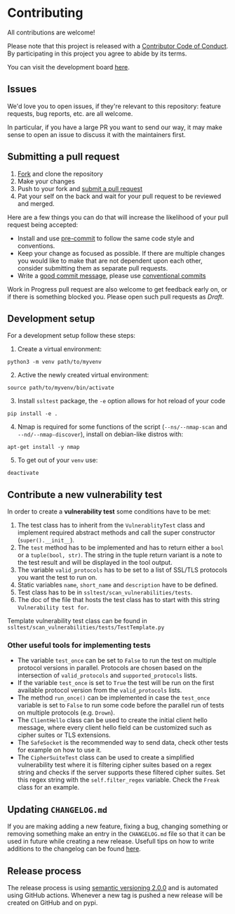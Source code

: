 # Contributing

[fork]: https://github.com/SamoKopecky/ssltest/fork
[pr]: https://github.com/SamoKopecky/ssltest/compare

All contributions are welcome!

Please note that this project is released with a [Contributor Code of Conduct](https://example.com). By participating in this project you agree to abide by its terms.

You can visit the development board [here](https://trello.com/b/7XxY6gFy/ssltest).

## Issues

We'd love you to open issues, if they're relevant to this repository: feature requests, bug reports, etc. are all welcome.

In particular, if you have a large PR you want to send our way, it may make sense to open an issue to discuss it with the maintainers first.

## Submitting a pull request

1. [Fork][fork] and clone the repository
2. Make your changes
3. Push to your fork and [submit a pull request][pr]
4. Pat your self on the back and wait for your pull request to be reviewed and merged.

Here are a few things you can do that will increase the likelihood of your pull request being accepted:

- Install and use [pre-commit](https://pre-commit.com/) to follow the same code style and conventions.
- Keep your change as focused as possible. If there are multiple changes you would like to make that are not dependent
  upon each other, consider submitting them as separate pull requests.
- Write a [good commit message](http://tbaggery.com/2008/04/19/a-note-about-git-commit-messages.html), please
  use [conventional commits](https://www.conventionalcommits.org/en/v1.0.0/)

Work in Progress pull request are also welcome to get feedback early on, or if there is something blocked you. Please open such pull requests as *Draft*.

## Development setup

For a development setup follow these steps:

1. Create a virtual environment:

```shell
python3 -m venv path/to/myvenv
```

2. Active the newly created virtual environment:

```shell
source path/to/myvenv/bin/activate
```

3. Install `ssltest` package, the `-e` option allows for hot reload of your code

```shell
pip install -e .
```

4. Nmap is required for some functions of the script (`--ns/--nmap-scan` and `--nd/--nmap-discover`), install on debian-like distros with:

```shell
apt-get install -y nmap
```

5. To get out of your `venv` use:

```shell
deactivate
```

## Contribute a new vulnerability test

In order to create a **vulnerability test** some conditions have to be met:

1. The test class has to inherit from the `VulnerablityTest` class and implement required abstract methods and call the
   super constructor (`super().__init__`).
2. The `test` method has to be implemented and has to return either a `bool` or a `tuple(bool, str)`. The string in the
   tuple return variant is a note to the test result and will be displayed in the tool output.
3. The variable `valid_protocols` has to be set to a list of SSL/TLS protocols you want the test to run on.
4. Static variables `name`, `short_name` and `description` have to be defined.
6. Test class has to be in `ssltest/scan_vulnerabilities/tests`.
5. The doc of the file that hosts the test class has to start with this string `Vulnerability test for`.

Template vulnerability test class can be found in `ssltest/scan_vulnerabilities/tests/TestTemplate.py`

### Other useful tools for implementing tests

- The variable `test_once` can be set to `False` to run the test on multiple protocol versions in parallel. Protocols are chosen based on the intersection of `valid_protocols` and `supported_protocols` lists.
- If the variable `test_once` is set to `True` the test will be run on the first available protocol version from the `valid_protocols` lists.
- The method `run_once()` can be implemented in case the `test_once` variable is set to `False` to run some code before the parallel run of tests on multiple protocols (e.g. `Drown`).
- The `ClientHello` class can be used to create the initial client hello message, where every client hello field can be customized such as cipher suites or TLS extensions.
- The `SafeSocket` is the recommended way to send data, check other tests for example on how to use it.
- The `CipherSuiteTest` class can be used to create a simplified vulnerability test where it is filtering cipher suites based on a regex string and checks if the server supports these filtered cipher suites. Set this regex string with the `self.filter_regex` variable. Check the `Freak` class for an example.


## Updating `CHANGELOG.md`

If you are making adding a new feature, fixing a bug, changing something or removing something make an entry in the `CHANGELOG.md` file so that it can be used in future while creating a new release. Usefull tips on how to write additions to the changelog can be found [here](https://keepachangelog.com/en/1.0.0/).

## Release process

The release process is using [semantic versioning 2.0.0](https://semver.org/) and is automated using GitHub actions. Whenever a new tag is pushed a new release will be created on GitHub and on pypi.
